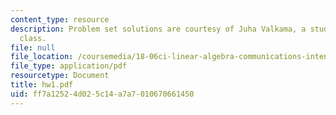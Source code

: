 ```yaml
---
content_type: resource
description: Problem set solutions are courtesy of Juha Valkama, a student in the
  class.
file: null
file_location: /coursemedia/18-06ci-linear-algebra-communications-intensive-spring-2004/ff7a12524d025c14a7a7010670661450_hw1.pdf
file_type: application/pdf
resourcetype: Document
title: hw1.pdf
uid: ff7a1252-4d02-5c14-a7a7-010670661450
---
```

